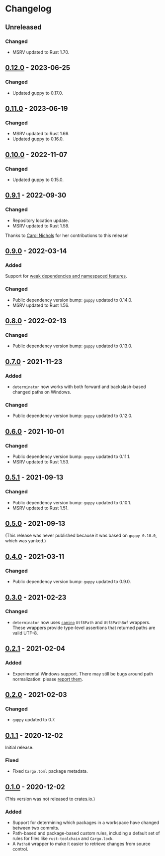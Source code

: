 # Changelog

## Unreleased

### Changed

- MSRV updated to Rust 1.70.

## [0.12.0] - 2023-06-25

### Changed

- Updated guppy to 0.17.0.

## [0.11.0] - 2023-06-19

### Changed

- MSRV updated to Rust 1.66.
- Updated guppy to 0.16.0.

## [0.10.0] - 2022-11-07

### Changed

- Updated guppy to 0.15.0.


## [0.9.1] - 2022-09-30

### Changed

- Repository location update.
- MSRV updated to Rust 1.58.

Thanks to [Carol Nichols](https://github.com/carols10cents) for her contributions to this release!

## [0.9.0] - 2022-03-14

### Added

Support for [weak dependencies and namespaced features].

[weak dependencies and namespaced features]: https://rust-lang.github.io/rfcs/3143-cargo-weak-namespaced-features.html

### Changed

- Public dependency version bump: `guppy` updated to 0.14.0.
- MSRV updated to Rust 1.56.

## [0.8.0] - 2022-02-13

### Changed

- Public dependency version bump: `guppy` updated to 0.13.0.

## [0.7.0] - 2021-11-23

### Added

- `determinator` now works with both forward and backslash-based changed paths on Windows.

### Changed

- Public dependency version bump: `guppy` updated to 0.12.0.

## [0.6.0] - 2021-10-01

### Changed

- Public dependency version bump: `guppy` updated to 0.11.1.
- MSRV updated to Rust 1.53.

## [0.5.1] - 2021-09-13

### Changed

- Public dependency version bump: `guppy` updated to 0.10.1.
- MSRV updated to Rust 1.51.

## [0.5.0] - 2021-09-13

(This release was never published because it was based on `guppy 0.10.0`, which was yanked.)

## [0.4.0] - 2021-03-11

### Changed

- Public dependency version bump: `guppy` updated to 0.9.0.

## [0.3.0] - 2021-02-23

### Changed

- `determinator` now uses [`camino`](https://crates.io/crates/camino) `Utf8Path` and `Utf8PathBuf` wrappers. These wrappers
  provide type-level assertions that returned paths are valid UTF-8.

## [0.2.1] - 2021-02-04

### Added

* Experimental Windows support. There may still be bugs around path normalization: please [report them](https://github.com/guppy-rs/guppy/issues/new).

## [0.2.0] - 2021-02-03

### Changed

* `guppy` updated to 0.7.

## [0.1.1] - 2020-12-02

Initial release.

### Fixed

* Fixed `Cargo.toml` package metadata.

## [0.1.0] - 2020-12-02

(This version was not released to crates.io.)

### Added

* Support for determining which packages in a workspace have changed between two commits.
* Path-based and package-based custom rules, including a default set of rules for files like `rust-toolchain` and `Cargo.lock`.
* A `Paths0` wrapper to make it easier to retrieve changes from source control.

[0.12.0]: https://github.com/guppy-rs/guppy/releases/tag/determinator-0.12.0
[0.11.0]: https://github.com/guppy-rs/guppy/releases/tag/determinator-0.11.0
[0.10.0]: https://github.com/guppy-rs/guppy/releases/tag/determinator-0.10.0
[0.9.1]: https://github.com/guppy-rs/guppy/releases/tag/determinator-0.9.1
[0.9.0]: https://github.com/guppy-rs/guppy/releases/tag/determinator-0.9.0
[0.8.0]: https://github.com/guppy-rs/guppy/releases/tag/determinator-0.8.0
[0.7.0]: https://github.com/guppy-rs/guppy/releases/tag/determinator-0.7.0
[0.6.0]: https://github.com/guppy-rs/guppy/releases/tag/determinator-0.6.0
[0.5.1]: https://github.com/guppy-rs/guppy/releases/tag/determinator-0.5.1
[0.5.0]: https://github.com/guppy-rs/guppy/releases/tag/determinator-0.5.0
[0.4.0]: https://github.com/guppy-rs/guppy/releases/tag/determinator-0.4.0
[0.3.0]: https://github.com/guppy-rs/guppy/releases/tag/determinator-0.3.0
[0.2.1]: https://github.com/guppy-rs/guppy/releases/tag/determinator-0.2.1
[0.2.0]: https://github.com/guppy-rs/guppy/releases/tag/determinator-0.2.0
[0.1.1]: https://github.com/guppy-rs/guppy/releases/tag/determinator-0.1.1
[0.1.0]: https://github.com/guppy-rs/guppy/releases/tag/determinator-0.1.0
